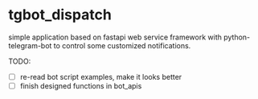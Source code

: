 # tgbot_dispatch

simple application based on fastapi web service framework with python-telegram-bot to control some customized notifications.


TODO:

- [ ] re-read bot script examples, make it looks better
- [ ] finish designed functions in bot_apis
